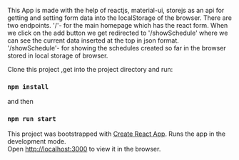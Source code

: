 
This App is made with the help of reactjs, material-ui, storejs as an api for getting and setting form data into the localStorage of the browser.
There are two endpoints.
'/'- for the main homepage which has the react form. When we click on the add button we get redirected to '/showSchedule' where we can see the current data inserted at the top in json format.
'/showSchedule'- for showing the schedules created so far in the browser stored in local storage of browser.

Clone this project ,get into the project directory and run:

### `npm install`

and then 

### `npm run start`

This project was bootstrapped with [Create React App](https://github.com/facebook/create-react-app).
Runs the app in the development mode.\
Open [http://localhost:3000](http://localhost:3000) to view it in the browser.



